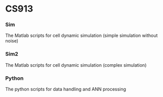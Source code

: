 # CS913

### Sim 
The Matlab scripts for cell dynamic simulation (simple simulation without noise)

### Sim2
The Matlab scripts for cell dynamic simulation (complex simulation)

### Python 
The python scripts for data handling and ANN processing
